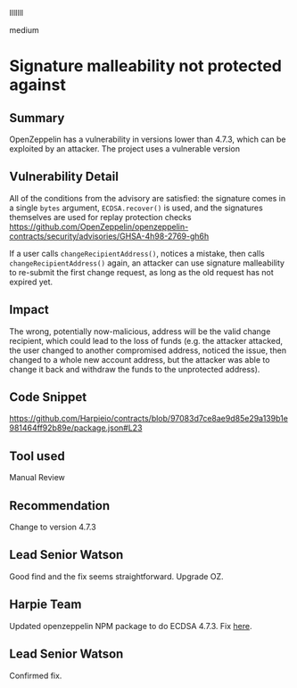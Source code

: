 IllIllI

medium

# Signature malleability not protected against

## Summary
OpenZeppelin has a vulnerability in versions lower than 4.7.3, which can be exploited by an attacker. The project uses a vulnerable version

## Vulnerability Detail
All of the conditions from the advisory are satisfied: the signature comes in a single `bytes` argument, `ECDSA.recover()` is used, and the signatures themselves are used for replay protection checks
https://github.com/OpenZeppelin/openzeppelin-contracts/security/advisories/GHSA-4h98-2769-gh6h

If a user calls `changeRecipientAddress()`, notices a mistake, then calls `changeRecipientAddress()` again, an attacker can use signature malleability to re-submit the first change request, as long as the old request has not expired yet.

## Impact
The wrong, potentially now-malicious, address will be the valid change recipient, which could lead to the loss of funds (e.g. the attacker attacked, the user changed to another compromised address, noticed the issue, then changed to a whole new account address, but the attacker was able to change it back and withdraw the funds to the unprotected address).

## Code Snippet
https://github.com/Harpieio/contracts/blob/97083d7ce8ae9d85e29a139b1e981464ff92b89e/package.json#L23

## Tool used

Manual Review

## Recommendation
Change to version 4.7.3

## Lead Senior Watson
Good find and the fix seems straightforward. Upgrade OZ.

## Harpie Team
Updated openzeppelin NPM package to do ECDSA 4.7.3. Fix [here](https://github.com/Harpieio/contracts/pull/4/commits/74e54edfe43480f71d30acac578627c38366ffa6).

## Lead Senior Watson
Confirmed fix. 
